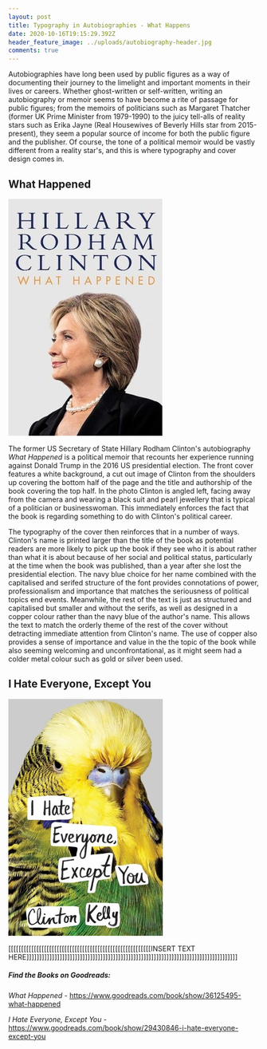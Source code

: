 ```yaml
---
layout: post
title: Typography in Autobiographies - What Happens
date: 2020-10-16T19:15:29.392Z
header_feature_image: ../uploads/autobiography-header.jpg
comments: true
---
```

Autobiographies have long been used by public figures as a way of documenting their journey to the limelight and important moments in their lives or careers. Whether ghost-written or self-written, writing an autobiography or memoir seems to have become a rite of passage for public figures; from the memoirs of politicians such as Margaret Thatcher (former UK Prime Minister from 1979-1990) to the juicy tell-alls of reality stars such as Erika Jayne (Real Housewives of Beverly Hills star from 2015-present), they seem a popular source of income for both the public figure and the publisher. Of course, the tone of a political memoir would be vastly different from a reality star's, and this is where typography and cover design comes in.

## What Happened

![](../uploads/what-happened.jpg "What Happened")

The former US Secretary of State Hillary Rodham Clinton's autobiography *What Happened* is a political memoir that recounts her experience running against Donald Trump in the 2016 US presidential election. The front cover features a white background, a cut out image of Clinton from the shoulders up covering the bottom half of the page and the title and authorship of the book covering the top half. In the photo Clinton is angled left, facing away from the camera and wearing a black suit and pearl jewellery that is typical of a politician or businesswoman. This immediately enforces the fact that the book is regarding something to do with Clinton's political career. 

The typography of the cover then reinforces that in a number of ways. Clinton's name is printed larger than the title of the book as potential readers are more likely to pick up the book if they see who it is about rather than what it is about because of her social and political status, particularly at the time when the book was published, than a year after she lost the presidential election. The navy blue choice for her name combined with the capitalised and serifed structure of the font provides connotations of power, professionalism and importance that matches the seriousness of political topics end events. Meanwhile, the rest of the text is just as structured and capitalised but smaller and without the serifs, as well as designed in a copper colour rather than the navy blue of the author's name. This allows the text to match the orderly theme of the rest of the cover without detracting immediate attention from Clinton's name. The use of copper also provides a sense of importance and value in the the topic of the book while also seeming welcoming and unconfrontational, as it might seem had a colder metal colour such as gold or silver been used.

## I Hate Everyone, Except You

![](../uploads/i-hate-everything-excepy-you.jpg "I Hate Everyone, Except You")

\[[[[[[[[[[[[[[[[[[[[[[[[[[[[[[[[[[[[[[[[[[[[[[[[[[[[[[[[INSERT TEXT HERE]]]]]]]]]]]]]]]]]]]]]]]]]]]]]]]]]]]]]]]]]]]]]]]]]]]]]]]]]]]]]]]]]]]]]]]]]]]]]]]]]]]

##### Find the Books on Goodreads:

*What Happened* - <https://www.goodreads.com/book/show/36125495-what-happened> 

*I Hate Everyone, Except You* - <https://www.goodreads.com/book/show/29430846-i-hate-everyone-except-you>